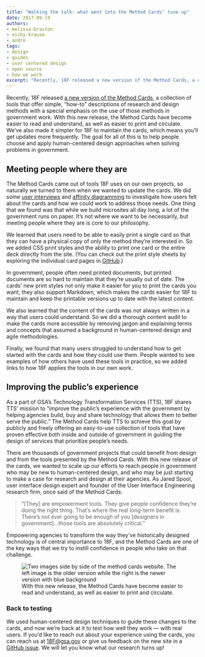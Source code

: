 ```yaml
---
title: "Walking the talk: what went into the Method Cards’ tune up"
date: 2017-09-19
authors:
- melissa-braxton
- nicky-krause
- andre
tags:
- design
- guides
- user centered design
- open source
- how we work
excerpt: "Recently, 18F released a new version of the Method Cards, a collection of tools that offer simple, “how-to” descriptions of research and design methods with a special emphasis on the use of those methods in government work. With this new release, the Method Cards have become easier to read and understand, as well as easier to print and circulate."
---
```


Recently, 18F released [a new version of the Method Cards](https://methods.18f.gov/), a collection of tools that offer simple, “how-to” descriptions of research and design methods with a special emphasis on the use of those methods in government work. With this new release, the Method Cards have become easier to read and understand, as well as easier to print and circulate. We’ve also made it simpler for 18F to maintain the cards, which means you’ll get updates more frequently. The goal for all of this is to help people choose and apply human-centered design approaches when solving problems in government.

## Meeting people where they are

The Method Cards came out of tools 18F uses on our own projects, so naturally we turned to them when we wanted to update the cards. We did some [user interviews](https://methods.18f.gov/#stakeholder-and-user-interviews) and [affinity diagramming](https://methods.18f.gov/#affinity-diagramming) to investigate how users felt about the cards and how we could work to address those needs. One thing that we found was that while we build microsites all day long, a lot of the government runs on paper. It’s not where we want to be necessarily, but meeting people where they are is core to our philosophy. 

We learned that users need to be able to easily print a single card so that they can have a physical copy of only the method they’re interested in. So we added CSS print styles and the ability to print one card or the entire deck directly from the site. (You can check out the print style sheets by exploring the individual card pages in [GitHub](https://github.com/18F/methods/tree/master/_methods).) 

In government, people often need printed documents, but printed documents are so hard to maintain that they’re usually out of date. The cards’ new print styles not only make it easier for you to print the cards you want, they also support Markdown, which makes the cards easier for 18F to maintain and keep the printable versions up to date with the latest content. 

We also learned that the content of the cards was not always written in a way that users could understand. So we did a thorough content audit to make the cards more accessible by removing jargon and explaining terms and concepts that assumed a background in human-centered design and agile methodologies.

Finally, we found that many users struggled to understand how to get started with the cards and how they could use them. People wanted to see examples of how others have used these tools in practice, so we added links to how 18F applies the tools in our own work. 

## Improving the public’s experience

As a part of GSA’s Technology Transformation Services (TTS), 18F shares TTS’ mission to “improve the public’s experience with the government by helping agencies build, buy and share technology that allows them to better serve the public.” The Method Cards help TTS to achieve this goal by publicly and freely offering an easy-to-use collection of tools that have proven effective both inside and outside of government in guiding the design of services that prioritize people’s needs.

There are thousands of government projects that could benefit from design and from the tools presented by the Method Cards. With this new release of the cards, we wanted to scale up our efforts to reach people in government who may be new to human-centered design, and who may be just starting to make a case for research and design at their agencies. As Jared Spool, user interface design expert and founder of the User Interface Engineering research firm, once said of the Method Cards:

> “[They] are empowerment tools. They give people confidence they’re doing the right thing. That’s where the real long-term benefit is. There’s not ever going to be enough of you [designers in government]…those tools are absolutely critical.”
 
Empowering agencies to transform the way they’ve historically designed technology is of central importance to 18F, and the Method Cards are one of the key ways that we try to instill confidence in people who take on that challenge. 

<figure>
	<img src="{{site.baseurl}}/assets/blog/design-method-cards/mc-sidebyside.png" alt="Two images side by side of the method cards website. The left image is the older version while the right is the newer version with blue background"/>
   	<figcaption>With this new release, the Method Cards have become easier to read and understand, as well as easier to print and circulate.</figcaption>
</figure>

### Back to testing

We used human-centered design techniques to guide these changes to the cards, and now we’re back at it to test how well they work — with real users. If you’d like to reach out about your experience using the cards, you can reach us at [18F@gsa.gov](mailto:18F@gsa.gov) or give us feedback on the new site in a [GitHub issue](https://github.com/18F/methods/issues). We will let you know what our research turns up!

